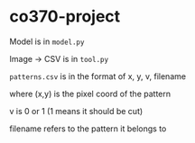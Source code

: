 # co370-project

Model is in `model.py`

Image -> CSV is in `tool.py`

`patterns.csv` is in the format of x, y, v, filename

where (x,y) is the pixel coord of the pattern

v is 0 or 1 (1 means it should be cut)

filename refers to the pattern it belongs to
